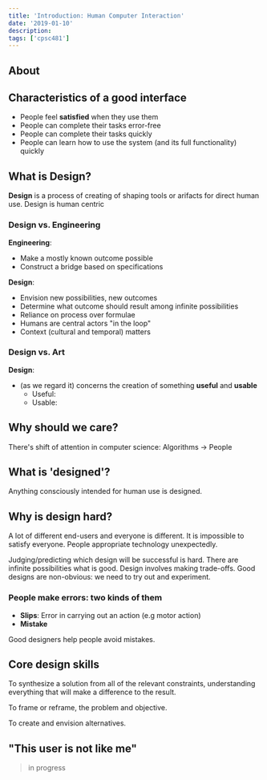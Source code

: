 ```yaml
---
title: 'Introduction: Human Computer Interaction'
date: '2019-01-10'
description: 
tags: ['cpsc481']
---
```


## About

## Characteristics of a good interface

- People feel **satisfied** when they use them
- People can complete their tasks error-free
- People can complete their tasks quickly
- People can learn how to use the system (and its full functionality) quickly

## What is Design?

**Design** is a process of creating of shaping tools or arifacts for direct human use. Design is human centric

### Design vs. Engineering

**Engineering**:

- Make a mostly known outcome possible
- Construct a bridge based on specifications

**Design**:

- Envision new possibilities, new outcomes
- Determine what outcome should result among infinite possibilities
- Reliance on process over formulae
- Humans are central actors "in the loop"
- Context (cultural and temporal) matters


### Design vs. Art

**Design**:

- (as we regard it) concerns the creation of something **useful** and **usable**
  - Useful:
  - Usable:

<!--@TODO: Finish-->

## Why should we care?

There's shift of attention in computer science: Algorithms $\to$ People

## What is 'designed'?

Anything consciously intended for human use is designed.

## Why is design hard?

A lot of different end-users and everyone is different. It is impossible to satisfy everyone. People appropriate technology unexpectedly.

Judging/predicting which design will be successful is hard. There are infinite possibilities what is good. Design involves making trade-offs. Good designs are non-obvious: we need to try out and experiment.

### People make errors: two kinds of them

- **Slips**: Error in carrying out an action (e.g motor action) 
- **Mistake**

Good designers help people avoid mistakes.

## Core design skills

To synthesize a solution from all of the relevant constraints, understanding everything that will make a difference to the result.

To frame or reframe, the problem and objective.

To create and envision alternatives.

## "This user is not like me"

> in progress
